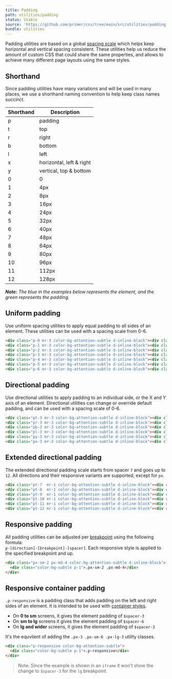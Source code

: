 ```yaml
---
title: Padding
path: utilities/padding
status: Stable
source: 'https://github.com/primer/css/tree/main/src/utilities/padding.scss'
bundle: utilities
---
```


Padding utilities are based on a global [spacing scale](/support/spacing) which helps keep horizontal and vertical spacing consistent. These utilities help us reduce the amount of custom CSS that could share the same properties, and allows to achieve many different page layouts using the same styles.



## Shorthand

Since padding utilities have many variations and will be used in many places, we use a shorthand naming convention to help keep class names succinct.

| Shorthand | Description |
| --- | --- |
| p | padding |
| t | top |
| r | right |
| b | bottom |
| l | left |
| x | horizontal, left & right |
| y | vertical, top & bottom |
| 0 | 0 |
| 1 | 4px |
| 2 | 8px |
| 3 | 16px |
| 4 | 24px |
| 5 | 32px |
| 6 | 40px |
| 7   | 48px  |
| 8   | 64px  |
| 9   | 80px  |
| 10  | 96px  |
| 11  | 112px |
| 12  | 128px |

_**Note:** The blue in the examples below represents the element, and the green represents the padding._

## Uniform padding

Use uniform spacing utilities to apply equal padding to all sides of an element. These utilities can be used with a spacing scale from 0-6.

```html live
<div class="p-0 mr-3 color-bg-attention-subtle d-inline-block"><div class="color-bg-subtle p-1">.p-0</div></div>
<div class="p-1 mr-3 color-bg-attention-subtle d-inline-block"><div class="color-bg-subtle p-1">.p-1</div></div>
<div class="p-2 mr-3 color-bg-attention-subtle d-inline-block"><div class="color-bg-subtle p-1">.p-2</div></div>
<div class="p-3 mr-3 color-bg-attention-subtle d-inline-block"><div class="color-bg-subtle p-1">.p-3</div></div>
<div class="p-4 mr-3 color-bg-attention-subtle d-inline-block"><div class="color-bg-subtle p-1">.p-4</div></div>
<div class="p-5 mr-3 color-bg-attention-subtle d-inline-block"><div class="color-bg-subtle p-1">.p-5</div></div>
<div class="p-6 mr-3 color-bg-attention-subtle d-inline-block"><div class="color-bg-subtle p-1">.p-6</div></div>
```

## Directional padding

Use directional utilities to apply padding to an individual side, or the X and Y axis of an element. Directional utilities can change or override default padding, and can be used with a spacing scale of 0-6.

```html live
<div class="pt-3 mr-3 color-bg-attention-subtle d-inline-block"><div class="color-bg-subtle p-1">.pt-3</div></div>
<div class="pr-3 mr-3 color-bg-attention-subtle d-inline-block"><div class="color-bg-subtle p-1">.pr-3</div></div>
<div class="pb-3 mr-3 color-bg-attention-subtle d-inline-block"><div class="color-bg-subtle p-1">.pb-3</div></div>
<div class="pl-3 mr-3 color-bg-attention-subtle d-inline-block"><div class="color-bg-subtle p-1">.pl-3</div></div>
<div class="py-3 mr-3 color-bg-attention-subtle d-inline-block"><div class="color-bg-subtle p-1">.py-3</div></div>
<div class="px-3 mr-3 color-bg-attention-subtle d-inline-block"><div class="color-bg-subtle p-1">.px-3</div></div>
```

## Extended directional padding

The extended directional padding scale starts from spacer `7` and goes up to `12`. All directions and their responsive variants are supported, except for `px`.

```html live
<div class="pt-7  mr-1 color-bg-attention-subtle d-inline-block"><div class="color-bg-subtle p-1">.pt-7</div></div>
<div class="pt-8  mr-1 color-bg-attention-subtle d-inline-block"><div class="color-bg-subtle p-1">.pt-8</div></div>
<div class="pt-9  mr-1 color-bg-attention-subtle d-inline-block"><div class="color-bg-subtle p-1">.pt-9</div></div>
<div class="pt-10 mr-1 color-bg-attention-subtle d-inline-block"><div class="color-bg-subtle p-1">.pt-10</div></div>
<div class="pt-11 mr-1 color-bg-attention-subtle d-inline-block"><div class="color-bg-subtle p-1">.pt-11</div></div>
<div class="pt-12 mr-1 color-bg-attention-subtle d-inline-block"><div class="color-bg-subtle p-1">.pt-12</div></div>
```


## Responsive padding

All padding utilities can be adjusted per [breakpoint](/support/breakpoints) using the following formula: <br /> `p-[direction]-[breakpoint]-[spacer]`. Each responsive style is applied to the specified breakpoint and up.

```html live
<div class="px-sm-2 px-md-4 color-bg-attention-subtle d-inline-block">
  <div class="color-bg-subtle p-1">.px-sm-2 .px-md-4</div>
</div>
```

## Responsive container padding

`.p-responsive` is a padding class that adds padding on the left and right sides of an element. It is intended to be used with [container styles](/objects/grid#containers).

- On **0 to sm** screens, it gives the element padding of `$spacer-3`
- On **sm to lg** screens it gives the element padding of `$spacer-6`
- On **lg and wider** screens, it gives the element padding of `$spacer-3`

It's the equvilent of adding the `.px-3 .px-sm-6 .px-lg-3` utility classes.

```html live
<div class="p-responsive color-bg-attention-subtle">
  <div class="color-bg-subtle p-1">.p-responsive</div>
</div>
```

> Note: Since the example is shown in an `iframe` it won't show the change to `$spacer-3` for the `lg` breakpoint.
